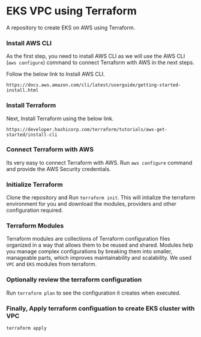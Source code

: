 # EKS VPC using Terraform
A repository to create EKS on AWS using Terraform.

### Install AWS CLI 

As the first step, you need to install AWS CLI as we will use the AWS CLI (`aws configure`) command to connect Terraform with AWS in the next steps.

Follow the below link to Install AWS CLI.
```
https://docs.aws.amazon.com/cli/latest/userguide/getting-started-install.html
```

### Install Terraform

Next, Install Terraform using the below link.
```
https://developer.hashicorp.com/terraform/tutorials/aws-get-started/install-cli
```

### Connect Terraform with AWS

Its very easy to connect Terraform with AWS. Run `aws configure` command and provide the AWS Security credentials.

### Initialize Terraform

Clone the repository and Run `terraform init`. This will intialize the terraform environment for you and download the modules, providers and other configuration required.

### Terraform Modules
Terraform modules are collections of Terraform configuration files organized in a way that allows them to be reused and shared. Modules help you manage complex configurations by breaking them into smaller, manageable parts, which improves maintainability and scalability. We used `VPC` and `EKS` modules from terraform.

### Optionally review the terraform configuration

Run `terraform plan` to see the configuration it creates when executed.

### Finally, Apply terraform configuation to create EKS cluster with VPC 

`terraform apply`
